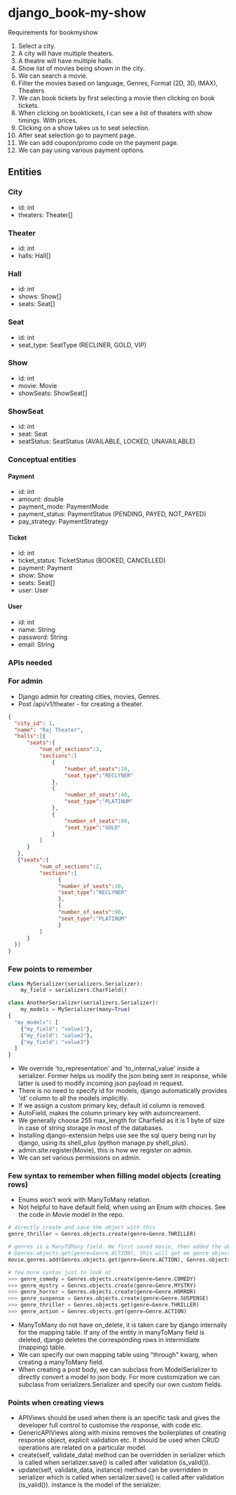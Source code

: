 # django_book-my-show
Requirements for bookmyshow

1. Select a city.
2. A city will have multiple theaters.
3. A theatre will have multiple halls.
2. Show list of movies being shown in the city.
3. We can search a movie.
3. Filter the movies based on language, Genres, Format (2D, 3D, IMAX), Theaters
4. We can book tickets by first selecting a movie then clicking on book tickets.
5. When clicking on booktickets, I can see a list of theaters with show timings. With prices.
6. Clicking on a show takes us to seat selection.
7. After seat selection go to payment page.
8. We can add coupon/promo code on the payment page.
9. We can pay using various payment options.

## Entities
### City
- id: int
- theaters: Theater[]
### Theater
- id: int
- halls: Hall[]
### Hall
- id: int
- shows: Show[]
- seats: Seat[]
### Seat
- id: int
- seat_type: SeatType (RECLINER, GOLD, VIP)
### Show
- id: int
- movie: Movie
- showSeats: ShowSeat[]
### ShowSeat
- id: int
- seat: Seat
- seatStatus: SeatStatus (AVAILABLE, LOCKED, UNAVAILABLE)
### Conceptual entities
#### Payment
- id: int
- amount: double
- payment_mode: PaymentMode
- payment_status: PaymentStatus (PENDING, PAYED, NOT_PAYED)
- pay_strategy: PaymentStrategy
#### Ticket
- id: int
- ticket_status: TicketStatus (BOOKED, CANCELLED)
- payment: Payment
- show: Show
- seats: Seat[]
- user: User
#### User
- id: int
- name: String
- password: String
- email: String

### APIs needed
### For admin
- Django admin for creating cities, movies, Genres. 
- Post /api/v1/theater - for creating a theater.
```json
{
  "city_id": 1,
  "name": "Raj Theater",
  "halls":[{
      "seats":{
          "num_of_sections":3,
          "sections":[
              {
                  "number_of_seats":10,
                  "seat_type":"RECLYNER"
              },
              {
                  "number_of_seats":40,
                  "seat_type":"PLATINUM"
              },
              {
                  "number_of_seats":80,
                  "seat_type":"GOLD"
              }
          ]
      }
   },
   {"seats":{
          "num_of_sections":2,
          "sections":[
                {
                "number_of_seats":10,
                "seat_type":"RECLYNER"
                },
                {
                "number_of_seats":90,
                "seat_type":"PLATINUM"
                }
          ]
      }
  }]
}
```
### Few points to remember
```python
class MySerializer(serializers.Serializer):
    my_field = serializers.CharField()

class AnotherSerializer(serializers.Serializer):
    my_models = MySerializer(many=True)
{
  "my_models": [
    {"my_field": "value1"},
    {"my_field": "value2"},
    {"my_field": "value3"}
  ]
}
```
- We override 'to_representation' and 'to_internal_value' inside a serializer. Former helps us modify the json being sent in response, while latter is used to modify incoming json payload in request.
- There is no need to specify id for models, django automatically provides 'id' column to all the models implicitly.
- If we assign a custom primary key, default id column is removed.
- AutoField, makes the column primary key with autoincreament.
- We generally choose 255 max_length for Charfield as it is 1 byte of size in case of string storage in most of the databases.
- Installing django-extension helps use see the sql query being run by django, using its shell_plus (python manage.py shell_plus).
- admin.site.register(Movie), this is how we register on admin.
- We can set various permissions on admin.

### Few syntax to remember when filling model objects (creating rows)
- Enums won't work with ManyToMany relation.
- Not helpful to have default field, when using an Enum with choices. See the code in Movie model in the repo.
```python
# directly create and save the object with this
genre_thriller = Genres.objects.create(genre=Genre.THRILLER)

# genres is a ManyTOMany field. We first saved movie, then added the objects
# Genres.objects.get(genre=Genre.ACTION), this will get me genre object using any column value (Genre.ACTION and Genre.THRILLER here as enums).
movie.genres.add(Genres.objects.get(genre=Genre.ACTION), Genres.objects.get(genre=Genre.THRILLER))

# few more syntax just to look at
>>> genre_comedy = Genres.objects.create(genre=Genre.COMEDY)
>>> genre_mystry = Genres.objects.create(genre=Genre.MYSTRY)
>>> genre_horror = Genres.objects.create(genre=Genre.HORROR)
>>> genre_suspense = Genres.objects.create(genre=Genre.SUSPENSE)
>>> genre_thriller = Genres.objects.get(genre=Genre.THRILLER)
>>> genre_action = Genres.objects.get(genre=Genre.ACTION)
```
- ManyToMany do not have on_delete, it is taken care by django internally for the mapping table. If any of the entity in manyToMany field is deleted, django deletes the corresponding rows in intermidiate (mapping) table.
- We can specify our own mapping table using "through" kwarg, when creating a manyToMany field.
- When creating a post body, we can subclass from ModelSerializer to directly convert a model to json body. For more customization we can subclass from serializers.Serializer and specify our own custom fields.
### Points when creating views
- APIViews should be used when there is an specific task and gives the developer full control to customise the response, with code etc.
- GenericAPIViews along with mixins removes the boilerplates of creating response object, explicit validation etc. It should be used when CRUD operations are related on a particular model.
- create(self, validate_data) method can be overridden in serializer which is called when serializer.save() is called after validation (is_valid()).
- update(self, validate_data, instance) method can be overridden in serializer which is called when serializer.save() is called after validation (is_valid()). instance is the model of the serializer.
